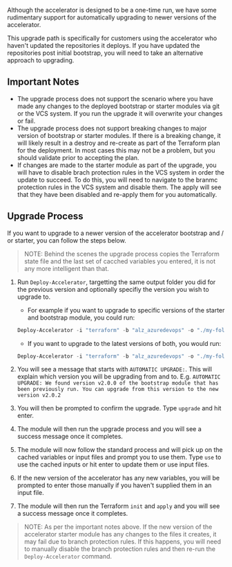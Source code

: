 <!-- markdownlint-disable first-line-h1 -->

Although the accelerator is designed to be a one-time run, we have some rudimentary support for automatically upgrading to newer versions of the accelerator.

This upgrade path is specifically for customers using the accelerator who haven't updated the repositories it deploys. If you have updated the repositories post initial bootstrap, you will need to take an alternative approach to upgrading.

## Important Notes

- The upgrade process does not support the scenario where you have made any changes to the deployed bootstrap or starter modules via git or the VCS system. If you run the upgrade it will overwrite your changes or fail.
- The upgrade process does not support breaking changes to major version of bootstrap or starter modules. If there is a breaking change, it will likely result in a destroy and re-create as part of the Terraform plan for the deployment. In most cases this may not be a problem, but you should validate prior to accepting the plan.
- If changes are made to the starter module as part of the upgrade, you will have to disable brach protection rules in the VCS system in order the update to succeed. To do this, you will need to navigate to the branmc protection rules in the VCS system and disable them. The apply will see that they have been disabled and re-apply them for you automatically.

## Upgrade Process

If you want to upgrade to a newer version of the accelerator bootstrap and / or starter, you can follow the steps below.

> NOTE: Behind the scenes the upgrade process copies the Terraform state file and the last set of cacched variables you entered, it is not any more intelligent than that.

1. Run `Deploy-Accelerator`, targetting the same output folder you did for the previous version and optionally specifiy the version you wish to upgrade to.
    - For example if you want to upgrade to specific versions of the starter and bootstrap module, you could run:

    ```powershell
    Deploy-Accelerator -i "terraform" -b "alz_azuredevops" -o "./my-folder" -starterRelease "2.0.1" -bootstrapRelease "2.0.2"
    ```

    - If you want to upgrade to the latest versions of both, you would run:

    ```powershell
    Deploy-Accelerator -i "terraform" -b "alz_azuredevops" -o "./my-folder"
    ```

2. You will see a message that starts with `AUTOMATIC UPGRADE:`. This will explain which version you will be upgrading from and to. E.g. `AUTOMATIC UPGRADE: We found version v2.0.0 of the bootstrap module that has been previously run. You can upgrade from this version to the new version v2.0.2`
3. You will then be prompted to confirm the upgrade. Type `upgrade` and hit enter.
4. The module will then run the upgrade process and you will see a success message once it completes.
5. The module will now follow the standard process and will pick up on the cached variables or input files and prompt you to use them. Type `use` to use the cached inputs or hit enter to update them or use input files.
6. If the new version of the accelerator has any new variables, you will be prompted to enter those manually if you haven't supplied them in an input file.
7. The module will then run the Terraform `init` and `apply` and you will see a success message once it completes.

> NOTE: As per the important notes above. If the new version of the accelerator starter module has any changes to the files it creates, it may fail due to branch protection rules. If this happens, you will need to manually disable the branch protection rules and then re-run the `Deploy-Accelerator` command.

 [//]: # (************************)
 [//]: # (INSERT LINK LABELS BELOW)
 [//]: # (************************)
